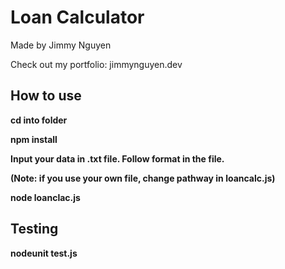 # Loan Calculator 
Made by Jimmy Nguyen

Check out my portfolio: jimmynguyen.dev


## How to use


**cd into folder**

**npm install**

**Input your data in .txt file. Follow format in the file.**

**(Note: if you use your own file, change pathway in loancalc.js)**

**node loanclac.js**

## Testing

**nodeunit test.js**








